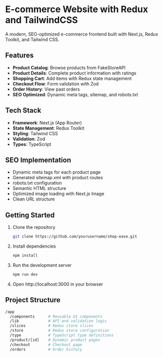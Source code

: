 # E-commerce Website with Redux and TailwindCSS

A modern, SEO-optimized e-commerce frontend built with Next.js, Redux Toolkit, and Tailwind CSS.

## Features

- **Product Catalog**: Browse products from FakeStoreAPI
- **Product Details**: Complete product information with ratings
- **Shopping Cart**: Add items with Redux state management
- **Checkout Flow**: Form validation with Zod
- **Order History**: View past orders
- **SEO Optimized**: Dynamic meta tags, sitemap, and robots.txt

## Tech Stack

- **Framework**: Next.js (App Router)
- **State Management**: Redux Toolkit
- **Styling**: Tailwind CSS
- **Validation**: Zod
- **Types**: TypeScript

## SEO Implementation

- Dynamic meta tags for each product page
- Generated sitemap.xml with product routes
- robots.txt configuration
- Semantic HTML structure
- Optimized image loading with Next.js Image
- Clean URL structure

## Getting Started

1. Clone the repository
   ```bash
   git clone https://github.com/yourusername/shop-ease.git
   ```
2. Install dependencies
   ```bash
   npm install
   ```
3. Run the development server
   ```bash
   npm run dev
   ```
4. Open http://localhost:3000 in your browser

## Project Structure
```bash
/app
  /components      # Reusable UI components
  /lib             # API and validation logic
  /slices          # Redux store slices
  /store           # Redux store configuration
  /type            # TypeScript type definitions
  /product/[id]    # Dynamic product pages
  /checkout        # Checkout page
  /orders          # Order history
```
